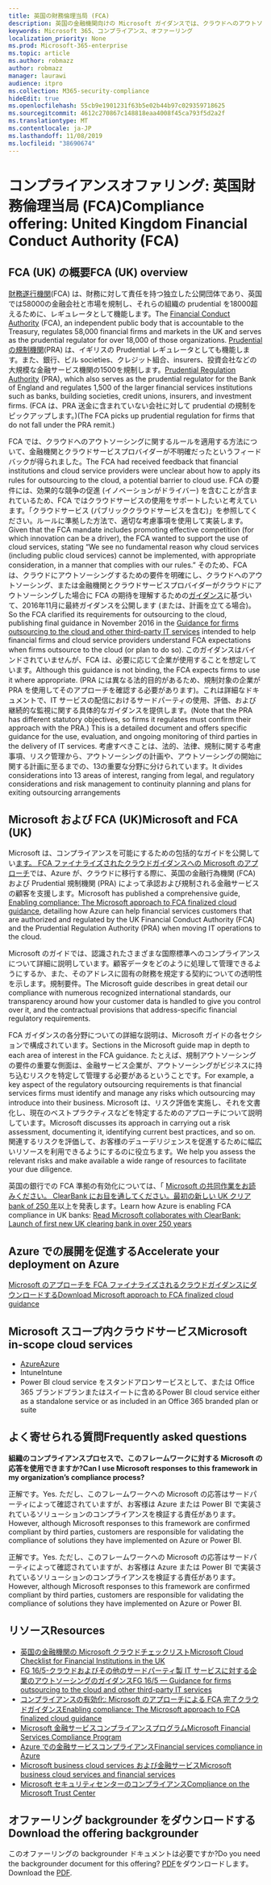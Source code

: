 ```yaml
---
title: 英国の財務倫理当局 (FCA)
description: 英国の金融機関向けの Microsoft ガイダンスでは、クラウドへのアウトソーシングに関する財務行為権限とガイドラインに従っています。
keywords: Microsoft 365、コンプライアンス、オファーリング
localization_priority: None
ms.prod: Microsoft-365-enterprise
ms.topic: article
ms.author: robmazz
author: robmazz
manager: laurawi
audience: itpro
ms.collection: M365-security-compliance
hideEdit: true
ms.openlocfilehash: 55cb9e1901231f63b5e02b44b97c029359718625
ms.sourcegitcommit: 4612c270867c148818eaa4008f45ca793f5d2a2f
ms.translationtype: MT
ms.contentlocale: ja-JP
ms.lasthandoff: 11/08/2019
ms.locfileid: "38690674"
---
```

# <a name="compliance-offering-united-kingdom-financial-conduct-authority-fca"></a><span data-ttu-id="ecbdb-104">コンプライアンスオファリング: 英国財務倫理当局 (FCA)</span><span class="sxs-lookup"><span data-stu-id="ecbdb-104">Compliance offering: United Kingdom Financial Conduct Authority (FCA)</span></span>

## <a name="fca-uk-overview"></a><span data-ttu-id="ecbdb-105">FCA (UK) の概要</span><span class="sxs-lookup"><span data-stu-id="ecbdb-105">FCA (UK) overview</span></span>

<span data-ttu-id="ecbdb-106">[財務遂行機関](https://www.fca.org.uk/)(FCA) は、財務に対して責任を持つ独立した公開団体であり、英国では58000の金融会社と市場を規制し、それらの組織の prudential を18000超えるために、レギュレータとして機能します。</span><span class="sxs-lookup"><span data-stu-id="ecbdb-106">The [Financial Conduct Authority](https://www.fca.org.uk/) (FCA), an independent public body that is accountable to the Treasury, regulates 58,000 financial firms and markets in the UK and serves as the prudential regulator for over 18,000 of those organizations.</span></span> <span data-ttu-id="ecbdb-107">[Prudential の規制機関](https://www.bankofengland.co.uk/pra/pages/default.aspx)(PRA) は、イギリスの Prudential レギュレータとしても機能します。また、銀行、ビル societies、クレジット組合、insurers、投資会社などの大規模な金融サービス機関の1500を規制します。</span><span class="sxs-lookup"><span data-stu-id="ecbdb-107">[Prudential Regulation Authority](https://www.bankofengland.co.uk/pra/pages/default.aspx) (PRA), which also serves as the prudential regulator for the Bank of England and regulates 1,500 of the larger financial services institutions such as banks, building societies, credit unions, insurers, and investment firms.</span></span> <span data-ttu-id="ecbdb-108">(FCA は、PRA 送金に含まれていない会社に対して prudential の規制をピックアップします。)</span><span class="sxs-lookup"><span data-stu-id="ecbdb-108">(The FCA picks up prudential regulation for firms that do not fall under the PRA remit.)</span></span>

<span data-ttu-id="ecbdb-109">FCA では、クラウドへのアウトソーシングに関するルールを適用する方法について、金融機関とクラウドサービスプロバイダーが不明確だったというフィードバックが得られました。</span><span class="sxs-lookup"><span data-stu-id="ecbdb-109">The FCA had received feedback that financial institutions and cloud service providers were unclear about how to apply its rules for outsourcing to the cloud, a potential barrier to cloud use.</span></span> <span data-ttu-id="ecbdb-110">FCA の要件には、効果的な競争の促進 (イノベーションがドライバー) を含むことが含まれているため、FCA ではクラウドサービスの使用をサポートしたいと考えています。「クラウドサービス (パブリッククラウドサービスを含む)」を参照してください。ルールに準拠した方法で、適切な考慮事項を使用して実装します。</span><span class="sxs-lookup"><span data-stu-id="ecbdb-110">Given that the FCA mandate includes promoting effective competition (for which innovation can be a driver), the FCA wanted to support the use of cloud services, stating “We see no fundamental reason why cloud services (including public cloud services) cannot be implemented, with appropriate consideration, in a manner that complies with our rules.”</span></span> <span data-ttu-id="ecbdb-111">そのため、FCA は、クラウドにアウトソーシングするための要件を明確にし、クラウドへのアウトソーシング、または金融機関とクラウドサービスプロバイダーがクラウドにアウトソーシングした場合に FCA の期待を理解するための[ガイダンス](https://www.fca.org.uk/publication/finalised-guidance/fg16-5.pdf)に基づいて、2016年11月に最終ガイダンスを公開します (または、計画を立てる場合)。</span><span class="sxs-lookup"><span data-stu-id="ecbdb-111">So the FCA clarified its requirements for outsourcing to the cloud, publishing final guidance in November 2016 in the [Guidance for firms outsourcing to the cloud and other third-party IT services](https://www.fca.org.uk/publication/finalised-guidance/fg16-5.pdf) intended to help financial firms and cloud service providers understand FCA expectations when firms outsource to the cloud (or plan to do so).</span></span> <span data-ttu-id="ecbdb-112">このガイダンスはバインドされていませんが、FCA は、必要に応じて企業が使用することを想定しています。</span><span class="sxs-lookup"><span data-stu-id="ecbdb-112">Although this guidance is not binding, the FCA expects firms to use it where appropriate.</span></span> <span data-ttu-id="ecbdb-113">(PRA には異なる法的目的があるため、規制対象の企業が PRA を使用してそのアプローチを確認する必要があります)。これは詳細なドキュメントで、IT サービスの配信におけるサードパーティの使用、評価、および継続的な監視に関する具体的なガイダンスを提供します。</span><span class="sxs-lookup"><span data-stu-id="ecbdb-113">(Note that the PRA has different statutory objectives, so firms it regulates must confirm their approach with the PRA.) This is a detailed document and offers specific guidance for the use, evaluation, and ongoing monitoring of third parties in the delivery of IT services.</span></span> <span data-ttu-id="ecbdb-114">考慮すべきことは、法的、法律、規制に関する考慮事項、リスク管理から、アウトソーシングの計画や、アウトソーシングの開始に関する計画に至るまでの、13の重要な分野に分けられています。</span><span class="sxs-lookup"><span data-stu-id="ecbdb-114">It divides considerations into 13 areas of interest, ranging from legal, and regulatory considerations and risk management to continuity planning and plans for exiting outsourcing arrangements</span></span>

## <a name="microsoft-and-fca-uk"></a><span data-ttu-id="ecbdb-115">Microsoft および FCA (UK)</span><span class="sxs-lookup"><span data-stu-id="ecbdb-115">Microsoft and FCA (UK)</span></span>

<span data-ttu-id="ecbdb-116">Microsoft は、コンプライアンスを可能にするための包括的なガイドを公開してい[ます。 FCA ファイナライズされたクラウドガイダンスへの Microsoft のアプローチ](https://go.microsoft.com/fwlink/p/?linkid=2101561)では、Azure が、クラウドに移行する際に、英国の金融行為機関 (FCA) および Prudential 規制機関 (PRA) によって承認および規制される金融サービスの顧客を支援します。</span><span class="sxs-lookup"><span data-stu-id="ecbdb-116">Microsoft has published a comprehensive guide, [Enabling compliance: The Microsoft approach to FCA finalized cloud guidance](https://go.microsoft.com/fwlink/p/?linkid=2101561), detailing how Azure can help financial services customers that are authorized and regulated by the UK Financial Conduct Authority (FCA) and the Prudential Regulation Authority (PRA) when moving IT operations to the cloud.</span></span>

<span data-ttu-id="ecbdb-117">Microsoft のガイドでは、認識されたさまざまな国際標準へのコンプライアンスについて詳細に説明しています。顧客データをどのように処理して管理できるようにするか、また、そのアドレスに固有の財務を規定する契約についての透明性を示します。規制要件。</span><span class="sxs-lookup"><span data-stu-id="ecbdb-117">The Microsoft guide describes in great detail our compliance with numerous recognized international standards, our transparency around how your customer data is handled to give you control over it, and the contractual provisions that address-specific financial regulatory requirements.</span></span>

<span data-ttu-id="ecbdb-118">FCA ガイダンスの各分野についての詳細な説明は、Microsoft ガイドの各セクションで構成されています。</span><span class="sxs-lookup"><span data-stu-id="ecbdb-118">Sections in the Microsoft guide map in depth to each area of interest in the FCA guidance.</span></span> <span data-ttu-id="ecbdb-119">たとえば、規制アウトソーシングの要件の重要な側面は、金融サービス企業が、アウトソーシングがビジネスに持ち込むリスクを特定して管理する必要があるということです。</span><span class="sxs-lookup"><span data-stu-id="ecbdb-119">For example, a key aspect of the regulatory outsourcing requirements is that financial services firms must identify and manage any risks which outsourcing may introduce into their business.</span></span> <span data-ttu-id="ecbdb-120">Microsoft は、リスク評価を実施し、それを文書化し、現在のベストプラクティスなどを特定するためのアプローチについて説明しています。</span><span class="sxs-lookup"><span data-stu-id="ecbdb-120">Microsoft discusses its approach in carrying out a risk assessment, documenting it, identifying current best practices, and so on.</span></span> <span data-ttu-id="ecbdb-121">関連するリスクを評価して、お客様のデューデリジェンスを促進するために幅広いリソースを利用できるようにするのに役立ちます。</span><span class="sxs-lookup"><span data-stu-id="ecbdb-121">We help you assess the relevant risks and make available a wide range of resources to facilitate your due diligence.</span></span>

<span data-ttu-id="ecbdb-122">英国の銀行での FCA 準拠の有効化については、「 [Microsoft の共同作業をお読みください。 ClearBank にお目を通してください。最初の新しい UK クリア bank of 250 年](https://customers.microsoft.com/story/microsoft-collaborates-with-clearbank)以上を発表します。</span><span class="sxs-lookup"><span data-stu-id="ecbdb-122">Learn how Azure is enabling FCA compliance in UK banks: [Read Microsoft collaborates with ClearBank: Launch of first new UK clearing bank in over 250 years](https://customers.microsoft.com/story/microsoft-collaborates-with-clearbank)</span></span>

## <a name="accelerate-your-deployment-on-azure"></a><span data-ttu-id="ecbdb-123">Azure での展開を促進する</span><span class="sxs-lookup"><span data-stu-id="ecbdb-123">Accelerate your deployment on Azure</span></span>

[<span data-ttu-id="ecbdb-124">Microsoft のアプローチを FCA ファイナライズされるクラウドガイダンスにダウンロードする</span><span class="sxs-lookup"><span data-stu-id="ecbdb-124">Download Microsoft approach to FCA finalized cloud guidance</span></span>](https://go.microsoft.com/fwlink/p/?linkid=2101561)

## <a name="microsoft-in-scope-cloud-services"></a><span data-ttu-id="ecbdb-125">Microsoft スコープ内クラウドサービス</span><span class="sxs-lookup"><span data-stu-id="ecbdb-125">Microsoft in-scope cloud services</span></span>

- [<span data-ttu-id="ecbdb-126">Azure</span><span class="sxs-lookup"><span data-stu-id="ecbdb-126">Azure</span></span>](https://aka.ms/AzureCompliance)
- <span data-ttu-id="ecbdb-127">Intune</span><span class="sxs-lookup"><span data-stu-id="ecbdb-127">Intune</span></span>
- <span data-ttu-id="ecbdb-128">Power BI cloud service をスタンドアロンサービスとして、または Office 365 ブランドプランまたはスイートに含める</span><span class="sxs-lookup"><span data-stu-id="ecbdb-128">Power BI cloud service either as a standalone service or as included in an Office 365 branded plan or suite</span></span>

## <a name="frequently-asked-questions"></a><span data-ttu-id="ecbdb-129">よく寄せられる質問</span><span class="sxs-lookup"><span data-stu-id="ecbdb-129">Frequently asked questions</span></span>

<span data-ttu-id="ecbdb-130">**組織のコンプライアンスプロセスで、このフレームワークに対する Microsoft の応答を使用できますか?**</span><span class="sxs-lookup"><span data-stu-id="ecbdb-130">**Can I use Microsoft responses to this framework in my organization’s compliance process?**</span></span>

<span data-ttu-id="ecbdb-131">正解です。</span><span class="sxs-lookup"><span data-stu-id="ecbdb-131">Yes.</span></span> <span data-ttu-id="ecbdb-132">ただし、このフレームワークへの Microsoft の応答はサードパーティによって確認されていますが、お客様は Azure または Power BI で実装されているソリューションのコンプライアンスを検証する責任があります。</span><span class="sxs-lookup"><span data-stu-id="ecbdb-132">However, although Microsoft responses to this framework are confirmed compliant by third parties, customers are responsible for validating the compliance of solutions they have implemented on Azure or Power BI.</span></span>

<span data-ttu-id="ecbdb-133">正解です。</span><span class="sxs-lookup"><span data-stu-id="ecbdb-133">Yes.</span></span> <span data-ttu-id="ecbdb-134">ただし、このフレームワークへの Microsoft の応答はサードパーティによって確認されていますが、お客様は Azure または Power BI で実装されているソリューションのコンプライアンスを検証する責任があります。</span><span class="sxs-lookup"><span data-stu-id="ecbdb-134">However, although Microsoft responses to this framework are confirmed compliant by third parties, customers are responsible for validating the compliance of solutions they have implemented on Azure or Power BI.</span></span>

## <a name="resources"></a><span data-ttu-id="ecbdb-135">リソース</span><span class="sxs-lookup"><span data-stu-id="ecbdb-135">Resources</span></span>

- [<span data-ttu-id="ecbdb-136">英国の金融機関の Microsoft クラウドチェックリスト</span><span class="sxs-lookup"><span data-stu-id="ecbdb-136">Microsoft Cloud Checklist for Financial Institutions in the UK</span></span>](https://aka.ms/Azure-UK-compliance)
- [<span data-ttu-id="ecbdb-137">FG 16/5-クラウドおよびその他のサードパーティ製 IT サービスに対する企業のアウトソーシングのガイダンス</span><span class="sxs-lookup"><span data-stu-id="ecbdb-137">FG 16/5 — Guidance for firms outsourcing to the cloud and other third-party IT services</span></span>](https://www.fca.org.uk/publication/finalised-guidance/fg16-5.pdf)
- [<span data-ttu-id="ecbdb-138">コンプライアンスの有効化: Microsoft のアプローチによる FCA 完了クラウドガイダンス</span><span class="sxs-lookup"><span data-stu-id="ecbdb-138">Enabling compliance: The Microsoft approach to FCA finalized cloud guidance</span></span>](https://go.microsoft.com/fwlink/p/?linkid=2101561)
- [<span data-ttu-id="ecbdb-139">Microsoft 金融サービスコンプライアンスプログラム</span><span class="sxs-lookup"><span data-stu-id="ecbdb-139">Microsoft Financial Services Compliance Program</span></span>](https://www.microsoft.com/download/details.aspx?id=55332)
- [<span data-ttu-id="ecbdb-140">Azure での金融サービスコンプライアンス</span><span class="sxs-lookup"><span data-stu-id="ecbdb-140">Financial services compliance in Azure</span></span>](https://azure.microsoft.com/resources/videos/azurecon-2015-financial-services-compliance-in-azure/)
- [<span data-ttu-id="ecbdb-141">Microsoft business cloud services および金融サービス</span><span class="sxs-lookup"><span data-stu-id="ecbdb-141">Microsoft business cloud services and financial services</span></span>](https://www.microsoft.com/trustcenter/cloudservices/financialservices)
- [<span data-ttu-id="ecbdb-142">Microsoft セキュリティセンターのコンプライアンス</span><span class="sxs-lookup"><span data-stu-id="ecbdb-142">Compliance on the Microsoft Trust Center</span></span>](https://www.microsoft.com/trust-center/compliance/compliance-overview)

## <a name="download-the-offering-backgrounder"></a><span data-ttu-id="ecbdb-143">オファーリング backgrounder をダウンロードする</span><span class="sxs-lookup"><span data-stu-id="ecbdb-143">Download the offering backgrounder</span></span>

<span data-ttu-id="ecbdb-144">このオファーリングの backgrounder ドキュメントは必要ですか?</span><span class="sxs-lookup"><span data-stu-id="ecbdb-144">Do you need the backgrounder document for this offering?</span></span> <span data-ttu-id="ecbdb-145">[PDF](https://download.microsoft.com/download/E/F/4/EF49C18B-BB31-44F8-BCDD-655702C63BE8/FCA-PRA-Compliance.pdf)をダウンロードします。</span><span class="sxs-lookup"><span data-stu-id="ecbdb-145">Download the [PDF](https://download.microsoft.com/download/E/F/4/EF49C18B-BB31-44F8-BCDD-655702C63BE8/FCA-PRA-Compliance.pdf).</span></span>
